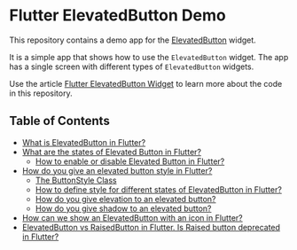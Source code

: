 # Flutter ElevatedButton Demo

This repository contains a demo app for the [ElevatedButton](https://api.flutter.dev/flutter/material/ElevatedButton-class.html) widget.

It is a simple app that shows how to use the `ElevatedButton` widget. The app has a single screen with different types of `ElevatedButton` widgets.

Use the article [Flutter ElevatedButton Widget](https://www.filledstacks.com/post/flutter-elevatedbutton-widget/) to learn more about the code in this repository.

## Table of Contents
- [What is ElevatedButton in Flutter?](https://flutterrettulf.com/flutter%20buttons/2022/09/09/flutter-elevated-button-examples.html#what-is-elevatedbutton-in-flutter)
- [What are the states of Elevated Button in Flutter?](https://flutterrettulf.com/flutter%20buttons/2022/09/09/flutter-elevated-button-examples.html#what-are-the-states-of-elevated-button-in-flutter)
    - [How to enable or disable Elevated Button in Flutter?](https://flutterrettulf.com/flutter%20buttons/2022/09/09/flutter-elevated-button-examples.html#how-to-enable--disable-elevated-button-in-flutter)
- [How do you give an elevated button style in Flutter?](https://flutterrettulf.com/flutter%20buttons/2022/09/09/flutter-elevated-button-examples.html#how-do-you-give-an-elevated-button-style-in-flutter)
    - [The ButtonStyle Class](https://flutterrettulf.com/flutter%20buttons/2022/09/09/flutter-elevated-button-examples.html#the-buttonstyle-class)
    - [How to define style for different states of ElevatedButton in Flutter?](https://flutterrettulf.com/flutter%20buttons/2022/09/09/flutter-elevated-button-examples.html#how-to-define-style-for-different-states-of-elevatedbutton-in-flutter)
    - [How do you give elevation to an elevated button?](https://flutterrettulf.com/flutter%20buttons/2022/09/09/flutter-elevated-button-examples.html#how-do-you-give-elevation-to-an-elevated-button)
    - [How do you give shadow to an elevated button?](https://flutterrettulf.com/flutter%20buttons/2022/09/09/flutter-elevated-button-examples.html#how-do-you-give-shadow-to-an-elevated-button)
- [How can we show an ElevatedButton with an icon in Flutter?](https://flutterrettulf.com/flutter%20buttons/2022/09/09/flutter-elevated-button-examples.html#how-can-we-show-an-elevatedbutton-with-an-icon-in-flutter)
- [ElevatedButton vs RaisedButton in Flutter. Is Raised button deprecated in Flutter?](https://flutterrettulf.com/flutter%20buttons/2022/09/09/flutter-elevated-button-examples.html#elevatedbutton-vs-raisedbutton-in-flutter-is-raised-button-deprecated-in-flutter)
